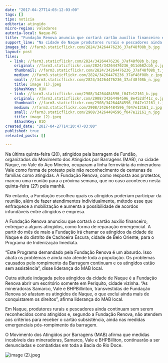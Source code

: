 ```yaml
---
date: "2017-04-27T14:03:12-03:00"
tags: []
tipo: noticia
editoria: atingido
micro-regiao: valadares
autoria-local: Naque-MG
title: "Fundação Renova anuncia que cortará cartão auxílio financeiro em cidades atingidas pela Samarco, no Vale do Aço mineiro"
support_line: "Na cidade de Naque produtores rurais e pescadores ainda continuam sem ser reconhecidos como atingidos "
images_hd: //farm3.staticflickr.com/2824/34264476236_37af48f08b_b.jpg
layout: post
files:
  - link: //farm3.staticflickr.com/2824/34264476236_37af48f08b_b.jpg
    original: //farm3.staticflickr.com/2824/34264476236_011d682cb5_o.jpg
    thumbnail: //farm3.staticflickr.com/2824/34264476236_37af48f08b_t.jpg
    medium: //farm3.staticflickr.com/2824/34264476236_37af48f08b_z.jpg
    small: //farm3.staticflickr.com/2824/34264476236_37af48f08b_n.jpg
    title: image (1).jpeg
    $$hashKey: 01N
  - link: //farm3.staticflickr.com/2908/34264484596_f047e12161_b.jpg
    original: //farm3.staticflickr.com/2908/34264484596_8e452df41c_o.jpg
    thumbnail: //farm3.staticflickr.com/2908/34264484596_f047e12161_t.jpg
    medium: //farm3.staticflickr.com/2908/34264484596_f047e12161_z.jpg
    small: //farm3.staticflickr.com/2908/34264484596_f047e12161_n.jpg
    title: image (2).jpeg
    $$hashKey: 01Q
created_date: "2017-04-27T14:20:47-03:00"
published: true
releated_posts: []

---
```

<p>Na &uacute;ltima quinta-feira (20), atingidos pela barragem de Fund&atilde;o, organizados do Movimento dos Atingidos por Barragens (MAB), na cidade Naque, no Vale do A&ccedil;o Mineiro, ocuparam a linha ferrovi&aacute;ria da mineradora Vale como forma de protesto pelo n&atilde;o reconhecimento de centenas de fam&iacute;lias como atingidas. A Funda&ccedil;&atilde;o Renova, como resposta aos protestos, marcou uma reuni&atilde;o para a pr&oacute;xima semana, que no caso aconteceu nesta quinta-feira (27) pela manh&atilde;.</p>

<p>No entanto, a Funda&ccedil;&atilde;o escolheu quais os atingidos poderiam participar da reuni&atilde;o, al&eacute;m de fazer atendimentos individualmente, m&eacute;todo esse que enfraquece a mobiliza&ccedil;&atilde;o e aumenta a possibilidade de acordos infund&aacute;veis entre atingidos e empresa. &nbsp;&nbsp;</p>

<p>A Funda&ccedil;&atilde;o Renova anunciou que cortar&aacute; o cart&atilde;o aux&iacute;lio financeiro, entregue a alguns atingidos, como forma de repara&ccedil;&atilde;o emergencial. A partir do m&ecirc;s de maio a Funda&ccedil;&atilde;o ir&aacute; chamar os atingidos da cidade de Naque e do distrito de Cachoeira Escura, cidade de Belo Oriente, para o Programa de Indeniza&ccedil;&atilde;o Imediata.</p>

<p>&ldquo;Este Programa demandado pela Funda&ccedil;&atilde;o Renova &eacute; um absurdo. Isso abafa os problemas e ainda n&atilde;o atende toda a popula&ccedil;&atilde;o. Os problemas causados pelo rompimento da Barragem continuam e os atingidos est&atilde;o sem assist&ecirc;ncia&rdquo;, disse lideran&ccedil;a do MAB local.</p>

<p>Outra atitude indagada pelos atingidos da cidade de Naque &eacute; a Funda&ccedil;&atilde;o Renova abrir um escrit&oacute;rio somente em Periquito, cidade vizinha. &ldquo;As mineradoras Samarco, Vale e BHPBillinton, transvestidas de Funda&ccedil;&atilde;o Renova s&oacute; afastam os atingidos de Naque, o que exclui ainda mais de conquistarem os direitos&rdquo;, afirma lideran&ccedil;a do MAB local.</p>

<p>Em Naque, produtores rurais e pescadores ainda continuam sem serem reconhecidos como atingidos e, segundo a Funda&ccedil;&atilde;o Renova, n&atilde;o atendem aos crit&eacute;rios para receber o cart&atilde;o subsist&ecirc;ncia, ainda nas medidas emergenciais p&oacute;s-rompimento da barragem.</p>

<p>O Movimento dos Atingidos por Barragens (MAB) afirma que medidas incab&iacute;veis das mineradoras, Samarco, Vale e BHPBilliton, continuar&atilde;o a ser denunciadas e combatidas em toda a Bacia do Rio Doce.&nbsp;</p>

<p><img alt="image (2).jpeg" src="//farm3.staticflickr.com/2908/34264484596_f047e12161_b.jpg" /></p>

